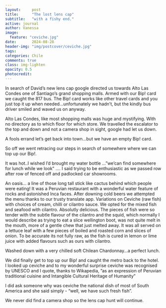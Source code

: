```yaml
---
layout:     post
title:      "The lost lens cap"
subtitle:   "with a fishy end."
active: journal
author: Vanessa
image:
  feature: "ceviche.jpg"
date:       2024-08-28
header-img: "img/postcover/ceviche.jpg"
tags: 
categories: Chile
comments: true
class: img-lighten 
opacity: 0.5
photocredit:
---
```


In search of David’s new lens cap google directed us towards Alto Las Condes one of Santiago’s grand shopping malls. Armed with our Bip! card we caught the 817 bus. The Bip! card works like other travel cards and you just top it up when needed…unfortunately we hadn’t, but the kindly bus driver smiled and waved us on anyway.

Alto Las Condes, like most shopping malls was huge and mystifying. With no directory as to which floor for which store. We travelled the escalator to the top and down and not a camera shop in sight, google had let us down.

A fools errand let’s get back into town…but we have an empty Bip! card.

So off we went retracing our steps in search of somewhere where we can top up our Bip!. 

It was hot..I wished I’d brought my water bottle …”we’can find somewhere for lunch while we look” …. I said trying to be enthusiastic as we passed row after row of fenced off and padlocked car showrooms.

An oasis… a line of those long tall stick like cactus behind which people were eating!
It was a Peruvian restaurant with a wonderful water feature of rocks and astonished Inca faces. After downing cold beers we attempted the menu thanks to our trusty translate app. Variations on Ceviche (raw fish) with choices of cream, chilli or cilantro sauce. We opted for the mixed fish and seafood with cilantro. Absolutly delicious. The pieces of fish were so tender with the subtle flavour of the cilantro and the squid, which normally I would describe as trying to eat a slice wellington boot, was not quite melt in the mouth, more of a gentle chew that just melted away. It was all served on a lettuce leaf with a few pieces of boiled and roasted corn and slices of onion. To be accurate its not fully raw, as the fish is cured in lemon or lime juice with added flavours such as ours with cilantro. 

Washed down with a very chilled soft Chilean Chardonnay…a perfect lunch.

We did finally get to top up our Bip! and caught the metro back to the hotel. I looked up ceviche and to my wonderful surprise ceviche was recognised by UNESCO and I quote, thanks to Wikapedia, ”as an expression of Peruvian traditional cuisine and Intangible Cultural Heritage of Humanity”

I did ask someone why was ceviche the national dish of most of South America and she said simply -  “well, we have such fresh fish”. 

We never did find a camera shop so the lens cap hunt will continue.	










